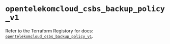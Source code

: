 # `opentelekomcloud_csbs_backup_policy_v1`

Refer to the Terraform Registory for docs: [`opentelekomcloud_csbs_backup_policy_v1`](https://www.terraform.io/docs/providers/opentelekomcloud/r/csbs_backup_policy_v1).
